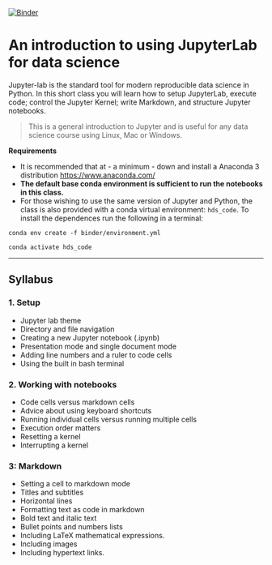 [![Binder](https://mybinder.org/badge_logo.svg)](https://mybinder.org/v2/gh/health-data-science-OR/jupyterlab-introduction/HEAD)

# An introduction to using JupyterLab for data science

Jupyter-lab is the standard tool for modern reproducible data science in Python. In this short class you will learn how to setup JupyterLab, execute code; control the Jupyter Kernel; write Markdown, and structure Jupyter notebooks.

> This is a general introduction to Jupyter and is useful for any data science course using Linux, Mac or Windows.

**Requirements**

* It is recommended that at - a minimum - down and install a Anaconda 3 distribution https://www.anaconda.com/
* **The default base conda environment is sufficient to run the notebooks in this class.**
* For those wishing to use the same version of Jupyter and Python, the class is also provided with a conda virtual environment: `hds_code`.  To install the dependences run the following in a terminal:

```
conda env create -f binder/environment.yml

conda activate hds_code
```

---
## Syllabus

### 1. Setup

* Jupyter lab theme
* Directory and file navigation 
* Creating a new Jupyter notebook (.ipynb)
* Presentation mode and single document mode
* Adding line numbers and a ruler to code cells
* Using the built in bash terminal

### 2. Working with notebooks
* Code cells versus markdown cells
* Advice about using keyboard shortcuts
* Running individual cells versus running multiple cells
* Execution order matters
* Resetting a kernel
* Interrupting a kernel

### 3: Markdown
* Setting a cell to markdown mode
* Titles and subtitles
* Horizontal lines
* Formatting text as code in markdown
* Bold text and italic text
* Bullet points and numbers lists
* Including LaTeX mathematical expressions.
* Including images 
* Including hypertext links.
